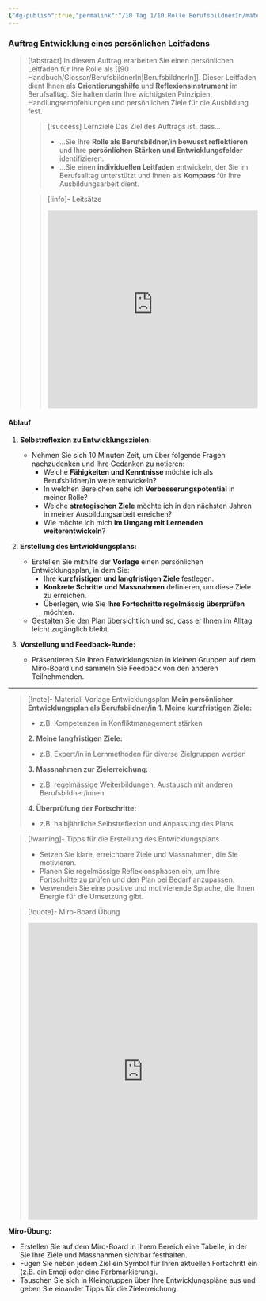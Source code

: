 ```yaml
---
{"dg-publish":true,"permalink":"/10 Tag 1/10 Rolle BerufsbildnerIn/material/03 Vorbilder und Coaches für den Lernerfolg/"}
---
```


### Auftrag Entwicklung eines persönlichen Leitfadens

>[!abstract] In diesem Auftrag erarbeiten Sie einen persönlichen Leitfaden für Ihre Rolle als [[90 Handbuch/Glossar/BerufsbildnerIn\|BerufsbildnerIn]].  Dieser Leitfaden dient Ihnen als **Orientierungshilfe** und **Reflexionsinstrument** im Berufsalltag.  Sie halten darin Ihre wichtigsten Prinzipien,  Handlungsempfehlungen  und  persönlichen  Ziele  für die  Ausbildung  fest.
>> [!success] Lernziele
>> Das Ziel des Auftrags ist, dass…
>> * ...Sie  Ihre  **Rolle  als  Berufsbildner/in  bewusst  reflektieren**  und  Ihre  **persönlichen  Stärken  und  Entwicklungsfelder**  identifizieren.
>> * ...Sie  einen  **individuellen  Leitfaden**  entwickeln,  der  Sie  im  Berufsalltag  unterstützt  und  Ihnen  als  **Kompass**  für  Ihre  Ausbildungsarbeit  dient.
>
>>[!info]- Leitsätze
>><iframe src="https://aburossi.github.io/prezi/BBK/leitsaetze_bbk/#/" style="border:0px #ffffff none;" name="myiFrame" scrolling="no" frameborder="1" marginheight="0px" marginwidth="0px" height="400px" width="100%" allowfullscreen></iframe>

#### Ablauf

1. **Selbstreflexion zu Entwicklungszielen:**
    
    - Nehmen Sie sich 10 Minuten Zeit, um über folgende Fragen nachzudenken und Ihre Gedanken zu notieren:
        - Welche **Fähigkeiten und Kenntnisse** möchte ich als Berufsbildner/in weiterentwickeln?
        - In welchen Bereichen sehe ich **Verbesserungspotential** in meiner Rolle?
        - Welche **strategischen Ziele** möchte ich in den nächsten Jahren in meiner Ausbildungsarbeit erreichen?
        - Wie möchte ich mich **im Umgang mit Lernenden weiterentwickeln**?
2. **Erstellung des Entwicklungsplans:**
    
    - Erstellen Sie mithilfe der **Vorlage** einen persönlichen Entwicklungsplan, in dem Sie:
        - Ihre **kurzfristigen und langfristigen Ziele** festlegen.
        - **Konkrete Schritte und Massnahmen** definieren, um diese Ziele zu erreichen.
        - Überlegen, wie Sie **Ihre Fortschritte regelmässig überprüfen** möchten.
    - Gestalten Sie den Plan übersichtlich und so, dass er Ihnen im Alltag leicht zugänglich bleibt.
3. **Vorstellung und Feedback-Runde:**
    
    - Präsentieren Sie Ihren Entwicklungsplan in kleinen Gruppen auf dem Miro-Board und sammeln Sie Feedback von den anderen Teilnehmenden.

---

> [!note]- Material: Vorlage Entwicklungsplan **Mein persönlicher Entwicklungsplan als Berufsbildner/in** 
> **1. Meine kurzfristigen Ziele:**
> 
> - z.B. Kompetenzen in Konfliktmanagement stärken
> 
> **2. Meine langfristigen Ziele:**
> 
> - z.B. Expert/in in Lernmethoden für diverse Zielgruppen werden
> 
> **3. Massnahmen zur Zielerreichung:**
> 
> - z.B. regelmässige Weiterbildungen, Austausch mit anderen Berufsbildner/innen
> 
> **4. Überprüfung der Fortschritte:**
> 
> - z.B. halbjährliche Selbstreflexion und Anpassung des Plans



> [!warning]- Tipps für die Erstellung des Entwicklungsplans
> 
> - Setzen Sie klare, erreichbare Ziele und Massnahmen, die Sie motivieren.
> - Planen Sie regelmässige Reflexionsphasen ein, um Ihre Fortschritte zu prüfen und den Plan bei Bedarf anzupassen.
> - Verwenden Sie eine positive und motivierende Sprache, die Ihnen Energie für die Umsetzung gibt.

> [!quote]- Miro-Board Übung
> 
> <iframe src="https://miro.com/app/live-embed/uXjVL6Ff47E=/?moveToViewport=-200,-200,3400,1800" frameBorder="0" width="100%" height="600" allowFullScreen live-embed></iframe>

**Miro-Übung:**

- Erstellen Sie auf dem Miro-Board in Ihrem Bereich eine Tabelle, in der Sie Ihre Ziele und Massnahmen sichtbar festhalten.
- Fügen Sie neben jedem Ziel ein Symbol für Ihren aktuellen Fortschritt ein (z.B. ein Emoji oder eine Farbmarkierung).
- Tauschen Sie sich in Kleingruppen über Ihre Entwicklungspläne aus und geben Sie einander Tipps für die Zielerreichung.
